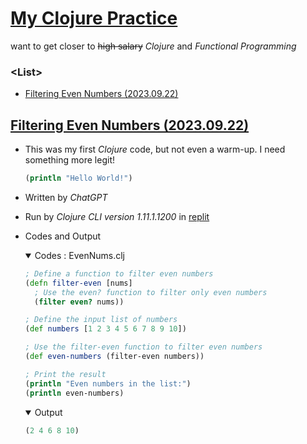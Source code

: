 # [My Clojure Practice](../README.md#my-cobol-practice)

want to get closer to ~~high salary~~ *Clojure* and *Functional Programming*


### \<List>

- [Filtering Even Numbers (2023.09.22)](#filtering-even-numbers-20230922)


## [Filtering Even Numbers (2023.09.22)](#list)

- This was my first *Clojure* code, but not even a warm-up. I need something more legit!
  ```clojure
  (println "Hello World!")
  ```
- Written by *ChatGPT*
- Run by *Clojure CLI version 1.11.1.1200* in [replit](https://replit.com/)
- Codes and Output
  <details open="">
    <summary>Codes : EvenNums.clj</summary>

  ```clojure
  ; Define a function to filter even numbers
  (defn filter-even [nums]
    ; Use the even? function to filter only even numbers
    (filter even? nums))

  ; Define the input list of numbers
  (def numbers [1 2 3 4 5 6 7 8 9 10])

  ; Use the filter-even function to filter even numbers
  (def even-numbers (filter-even numbers))

  ; Print the result
  (println "Even numbers in the list:")
  (println even-numbers)
  ```
  </details>
  <details open="">
    <summary>Output</summary>

  ```clojure
  (2 4 6 8 10)
  ```
  </details>
